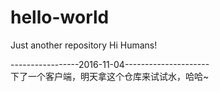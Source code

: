 # hello-world
Just another repository
Hi Humans!

-----------------2016-11-04---------------------    
下了一个客户端，明天拿这个仓库来试试水，哈哈~   
